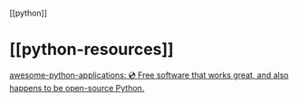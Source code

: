 [[python]]

# [[python-resources]]

[awesome-python-applications: 💿 Free software that works great, and also happens to be open-source Python.](https://github.com/mahmoud/awesome-python-applications)
